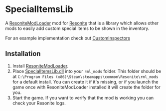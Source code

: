 # SpecialItemsLib

A [ResoniteModLoader](https://github.com/resonite-modding-group/ResoniteModLoader) mod for [Resonite](https://resonite.com/) that is a library which allows other mods to easily add custom special items to be shown in the inventory.

For an example implementation check out [CustomInspectors](https://github.com/art0007i/CustomInspectors)

## Installation
1. Install [ResoniteModLoader](https://github.com/resonite-modding-group/ResoniteModLoader).
1. Place [SpecialItemsLib.dll](https://github.com/art0007i/SpecialItemsLib/releases/latest/download/SpecialItemsLib.dll) into your `rml_mods` folder. This folder should be at `C:\Program Files (x86)\Steam\steamapps\common\Resonite\rml_mods` for a default install. You can create it if it's missing, or if you launch the game once with ResoniteModLoader installed it will create the folder for you.
1. Start the game. If you want to verify that the mod is working you can check your Resonite logs.
